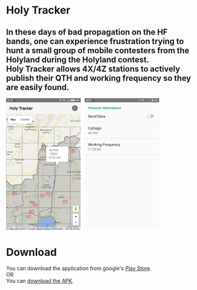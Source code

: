 # Holy Tracker

<h2>
In these days of bad propagation on the HF bands, one can experience frustration trying to hunt a small group of mobile contesters from the Holyland during the Holyland contest.<br/>
Holy Tracker allows 4X/4Z stations to actively publish their QTH and working frequency so they are easily found.<br/>
</h2>

<img src='https://raw.githubusercontent.com/4Z1KD/HolyTracker/master/main.png' width="40%">&nbsp;&nbsp;&nbsp;<img src='https://raw.githubusercontent.com/4Z1KD/HolyTracker/master/settings.png' width="40%">
<p>
  <h1>Download</h1>
  You can download the application from google's <a href="https://play.google.com/store/apps/details?id=org.gts.holytracker" target="_blank">Play Store</a>.<br/>
  OR<br/>
  You can <a href='https://raw.githubusercontent.com/4Z1KD/HolyTracker/master/HolyTracker.apk' target='_blank'>download the APK</a>.
